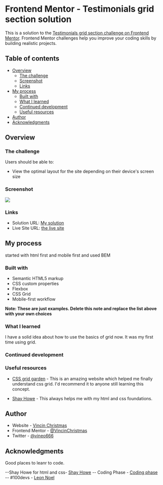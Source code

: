 # Frontend Mentor - Testimonials grid section solution

This is a solution to the [Testimonials grid section challenge on Frontend Mentor](https://www.frontendmentor.io/challenges/testimonials-grid-section-Nnw6J7Un7). Frontend Mentor challenges help you improve your coding skills by building realistic projects. 

## Table of contents

- [Overview](#overview)
  - [The challenge](#the-challenge)
  - [Screenshot](#screenshot)
  - [Links](#links)
- [My process](#my-process)
  - [Built with](#built-with)
  - [What I learned](#what-i-learned)
  - [Continued development](#continued-development)
  - [Useful resources](#useful-resources)
- [Author](#author)
- [Acknowledgments](#acknowledgments)


## Overview

### The challenge

Users should be able to:

- View the optimal layout for the site depending on their device's screen size

### Screenshot

![](./screenshot.jpg)



### Links

- Solution URL: [My solution](https://www.frontendmentor.io/solutions/my-testimonials-grid-section-solution-XxPwSHOVCF)
- Live Site URL: [the live site](https://vincinchristmas.github.io/frontendgridsection/)

## My process
started with html first and mobile first and used BEM

### Built with

- Semantic HTML5 markup
- CSS custom properties
- Flexbox
- CSS Grid
- Mobile-first workflow

**Note: These are just examples. Delete this note and replace the list above with your own choices**

### What I learned

I have a solid idea about how to use the basics of grid now. It was my first time using grid.


### Continued development


### Useful resources

- [CSS grid garden](https://www.cssgridgarden.com)  - This is an amazing website which helped me finally understand css grid. I'd recommend it to anyone still learning this concept.

- [Shay Howe](https://learn.shayhowe.com/html-css/)  - This always helps me with my html and css foundations.


## Author

- Website - [Vincin Christmas](https://vincinchristmas.github.io/VincinChristmasPortfolio/)
- Frontend Mentor - [@VincinChristmas](https://www.frontendmentor.io/profile/VincinChristmas)
- Twitter - [@vineo666](https://x.com/vineo666)


## Acknowledgments
Good places to leanr to code.


 --Shay Howe for html and css- [Shay Howe](https://learn.shayhowe.com/html-css/)
-- Coding Phase - [Coding phase](https://www.codingphase.com)
-- #100devs - [Leon Noel](https://www.communitytaught.org)

